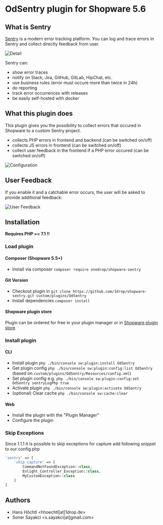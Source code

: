 # OdSentry plugin for Shopware 5.6

## What is Sentry
[Sentry](https://sentry.io) is a modern error tracking platform. You can log and trace errors in Sentry and collect directly feedback from user.

![Detail](https://drive.google.com/uc?export=view&id=0B_KpXXAo-7I-aWo5Mi1DWkxqNzg)

Sentry can:

* show error traces
* notify on Slack, Jira, GitHub, GitLab, HipChat, etc.
* use business rules (error must occure more than twice in 24h)
* do reporting
* track error occurrences with releases
* be easily self-hosted with docker

## What this plugin does

This plugin gives you the possibility to collect errors that occured in Shopware to a custom Sentry project.

* collects PHP errors in frontend and backend (can be switched on/off)
* collects JS errors in frontend (can be switched on/off)
* collect user feedback in the frontend if a PHP error occured (can be switched on/off)

![Configuration](https://drive.google.com/uc?export=view&id=0B_KpXXAo-7I-ZkxqLUFTZ1UxNnc)

## User Feedback

If you enable it and a catchable error occurs, the user will be asked to provide additional feedback:

![User Feedback](https://drive.google.com/uc?export=view&id=0B_KpXXAo-7I-Q29RMHZzZkd1T0k)

## Installation

**Requires PHP >= 7.1 !!**

### Load plugin

#### Composer (Shopware 5.5+)

* Install via composer `composer require onedrop/shopware-sentry`

#### Git Version

* Checkout plugin in `git clone https://github.com/1drop/shopware-sentry.git custom/plugins/OdSentry`
* Install dependencies `composer install`

#### Shopware plugin store

Plugin can be ordered for free in your plugin manager or in [Shopware plugin store](https://store.shopware.com/ods3018122618489f/sentry.html)

### Install plugin

#### CLI

* Install plugin `php ./bin/console sw:plugin:install OdSentry`
* Get plugin config  `php ./bin/console sw:plugin:config:list OdSentry` (based on `custom/plugins/OdSentry/Resources/config.xml`)
* Set plugin config e.g. `php ./bin/console sw:plugin:config:set OdSentry sentryLogPhp true`
* Activate plugin `php ./bin/console sw:plugin:activate OdSentry`
* (optional) Clear cache `php ./bin/console sw:cache:clear`

#### Web

* Install the plugin with the "Plugin Manager"
* Configure the plugin

### Skip Exceptions

Since 1.1.1 it is possible to skip exceptions for capture add following snippet to our config.php
````php
'sentry' => [
    'skip_capture' => [
        CommandNotFoundException::class,
        Enlight_Controller_Exception::class,
        MyCustomException::class
    ]
]
````

## Authors

* Hans Höchtl <hhoechtl[at]1drop.de>
* Soner Sayakci <s.sayakci[at]gmail.com>
